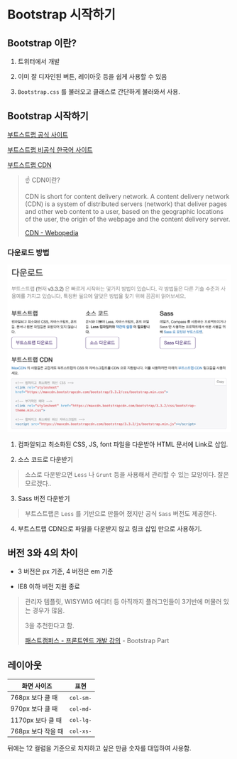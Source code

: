 # Bootstrap 시작하기

## Bootstrap 이란?

1. 트위터에서 개발

2. 이미 잘 디자인된 버튼, 레이아웃 등을 쉽게 사용할 수 있음

3. `Bootstrap.css` 를 불러오고 클래스로 간단하게 불러와서 사용.

## Bootstrap 시작하기

[부트스트랩 공식 사이트](https://getbootstrap.com/)

[부트스트랩 비공식 한국어 사이트](http://bootstrapk.com/)

[부트스트랩 CDN](https://www.bootstrapcdn.com/)

> ☝️ CDN이란?
>
> CDN is short for content delivery network. A content delivery network (CDN) is a system of distributed servers (network) that deliver pages and other web content to a user, based on the geographic locations of the user, the origin of the webpage and the content delivery server.
>
> [CDN - Webopedia](https://www.webopedia.com/TERM/C/CDN.html)

### 다운로드 방법

![bootstrap download](images/bootstrap-download.png)

1. 컴파일되고 최소화된 CSS, JS, font 파일을 다운받아 HTML 문서에 Link로 삽입.

2. 소스 코드로 다운받기

> 소스로 다운받으면 `Less` 나 `Grunt` 등을 사용해서 관리할 수 있는 모양이다. 잘은 모르겠다..

3. Sass 버전 다운받기

> 부트스트랩은 `Less` 를 기반으로 만들어 졌지만 공식 `Sass` 버전도 제공한다.

4. 부트스트랩 CDN으로 파일을 다운받지 않고 링크 삽입 만으로 사용하기.

## 버전 3와 4의 차이

- 3 버전은 px 기준, 4 버전은 em 기준

- IE8 이하 버전 지원 종료

> 관리자 템플릿, WISYWIG 에디터 등 아직까지 플러그인들이 3기반에 머물러 있는 경우가 많음.
>
> 3을 추천한다고 함.
>
> [패스트캠퍼스 - 프론트엔드 개발 강의](https://www.fastcampus.co.kr/dev_online_react/) - Bootstrap Part

## 레이아웃

| 화면 사이즈        | 표현      |
| ------------------ | --------- |
| 768px 보다 클 때   | `col-sm-` |
| 970px 보다 클 때   | `col-md-` |
| 1170px 보다 클 때  | `col-lg-` |
| 768px 보다 작을 때 | `col-xs-` |

뒤에는 12 컬럼을 기준으로 차지하고 싶은 만큼 숫자를 대입하여 사용함.
